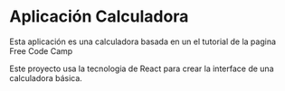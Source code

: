 # Aplicación Calculadora

Esta aplicación es una calculadora basada en un el tutorial de la pagina Free Code Camp

Este proyecto usa la tecnologia de React para crear la interface de una calculadora básica.
